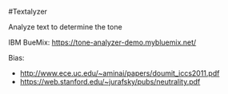 #Textalyzer

Analyze text to determine the tone

IBM BueMix: https://tone-analyzer-demo.mybluemix.net/

Bias: 
- http://www.ece.uc.edu/~aminai/papers/doumit_iccs2011.pdf
- https://web.stanford.edu/~jurafsky/pubs/neutrality.pdf
